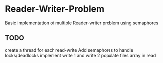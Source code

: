 # Reader-Writer-Problem
Basic implementation of multiple Reader-writer problem using semaphores

## TODO
create a thread for each read-write 
Add semaphores to handle locks/deadlocks 
implement write 1 and write 2
populate files array in read 
